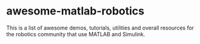 # awesome-matlab-robotics
This is a list of awesome demos, tutorials, utilities and overall resources for the robotics community that use MATLAB and Simulink.
